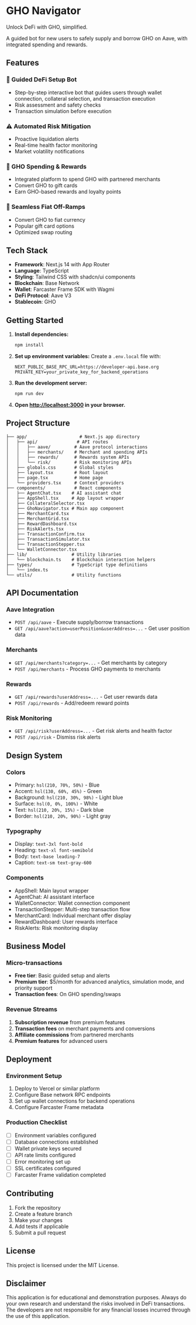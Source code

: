 # GHO Navigator

Unlock DeFi with GHO, simplified.

A guided bot for new users to safely supply and borrow GHO on Aave, with integrated spending and rewards.

## Features

### 🏦 Guided DeFi Setup Bot
- Step-by-step interactive bot that guides users through wallet connection, collateral selection, and transaction execution
- Risk assessment and safety checks
- Transaction simulation before execution

### ⚠️ Automated Risk Mitigation
- Proactive liquidation alerts
- Real-time health factor monitoring
- Market volatility notifications

### 🛒 GHO Spending & Rewards
- Integrated platform to spend GHO with partnered merchants
- Convert GHO to gift cards
- Earn GHO-based rewards and loyalty points

### 💱 Seamless Fiat Off-Ramps
- Convert GHO to fiat currency
- Popular gift card options
- Optimized swap routing

## Tech Stack

- **Framework**: Next.js 14 with App Router
- **Language**: TypeScript
- **Styling**: Tailwind CSS with shadcn/ui components
- **Blockchain**: Base Network
- **Wallet**: Farcaster Frame SDK with Wagmi
- **DeFi Protocol**: Aave V3
- **Stablecoin**: GHO

## Getting Started

1. **Install dependencies:**
   ```bash
   npm install
   ```

2. **Set up environment variables:**
   Create a `.env.local` file with:
   ```
   NEXT_PUBLIC_BASE_RPC_URL=https://developer-api.base.org
   PRIVATE_KEY=your_private_key_for_backend_operations
   ```

3. **Run the development server:**
   ```bash
   npm run dev
   ```

4. **Open [http://localhost:3000](http://localhost:3000) in your browser.**

## Project Structure

```
├── app/                    # Next.js app directory
│   ├── api/               # API routes
│   │   ├── aave/         # Aave protocol interactions
│   │   ├── merchants/    # Merchant and spending APIs
│   │   ├── rewards/      # Rewards system APIs
│   │   └── risk/         # Risk monitoring APIs
│   ├── globals.css       # Global styles
│   ├── layout.tsx        # Root layout
│   ├── page.tsx          # Home page
│   └── providers.tsx     # Context providers
├── components/           # React components
│   ├── AgentChat.tsx    # AI assistant chat
│   ├── AppShell.tsx     # App layout wrapper
│   ├── CollateralSelector.tsx
│   ├── GhoNavigator.tsx # Main app component
│   ├── MerchantCard.tsx
│   ├── MerchantGrid.tsx
│   ├── RewardDashboard.tsx
│   ├── RiskAlerts.tsx
│   ├── TransactionConfirm.tsx
│   ├── TransactionSimulator.tsx
│   ├── TransactionStepper.tsx
│   └── WalletConnector.tsx
├── lib/                 # Utility libraries
│   └── blockchain.ts    # Blockchain interaction helpers
├── types/               # TypeScript type definitions
│   └── index.ts
└── utils/               # Utility functions
```

## API Documentation

### Aave Integration
- `POST /api/aave` - Execute supply/borrow transactions
- `GET /api/aave?action=userPosition&userAddress=...` - Get user position data

### Merchants
- `GET /api/merchants?category=...` - Get merchants by category
- `POST /api/merchants` - Process GHO payments to merchants

### Rewards
- `GET /api/rewards?userAddress=...` - Get user rewards data
- `POST /api/rewards` - Add/redeem reward points

### Risk Monitoring
- `GET /api/risk?userAddress=...` - Get risk alerts and health factor
- `POST /api/risk` - Dismiss risk alerts

## Design System

### Colors
- Primary: `hsl(210, 70%, 50%)` - Blue
- Accent: `hsl(130, 60%, 45%)` - Green
- Background: `hsl(210, 30%, 98%)` - Light blue
- Surface: `hsl(0, 0%, 100%)` - White
- Text: `hsl(210, 20%, 15%)` - Dark blue
- Border: `hsl(210, 20%, 90%)` - Light gray

### Typography
- Display: `text-3xl font-bold`
- Heading: `text-xl font-semibold`
- Body: `text-base leading-7`
- Caption: `text-sm text-gray-600`

### Components
- AppShell: Main layout wrapper
- AgentChat: AI assistant interface
- WalletConnector: Wallet connection component
- TransactionStepper: Multi-step transaction flow
- MerchantCard: Individual merchant offer display
- RewardDashboard: User rewards interface
- RiskAlerts: Risk monitoring display

## Business Model

### Micro-transactions
- **Free tier**: Basic guided setup and alerts
- **Premium tier**: $5/month for advanced analytics, simulation mode, and priority support
- **Transaction fees**: On GHO spending/swaps

### Revenue Streams
1. **Subscription revenue** from premium features
2. **Transaction fees** on merchant payments and conversions
3. **Affiliate commissions** from partnered merchants
4. **Premium features** for advanced users

## Deployment

### Environment Setup
1. Deploy to Vercel or similar platform
2. Configure Base network RPC endpoints
3. Set up wallet connections for backend operations
4. Configure Farcaster Frame metadata

### Production Checklist
- [ ] Environment variables configured
- [ ] Database connections established
- [ ] Wallet private keys secured
- [ ] API rate limits configured
- [ ] Error monitoring set up
- [ ] SSL certificates configured
- [ ] Farcaster Frame validation completed

## Contributing

1. Fork the repository
2. Create a feature branch
3. Make your changes
4. Add tests if applicable
5. Submit a pull request

## License

This project is licensed under the MIT License.

## Disclaimer

This application is for educational and demonstration purposes. Always do your own research and understand the risks involved in DeFi transactions. The developers are not responsible for any financial losses incurred through the use of this application.

